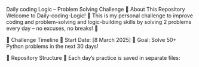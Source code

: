  Daily coding Logic – Problem Solving Challenge
📌 About This Repository
Welcome to Daily-coding-Logic! 🎯 This is my personal challenge to improve coding and problem-solving and logic-building skills by solving 2 problems every day – no excuses, no breaks! 💪

📅 Challenge Timeline
📆 Start Date: [8 March 2025]
🎯 Goal: Solve 50+ Python problems in the next 30 days!

📂 Repository Structure
📁 Each day’s practice is saved in separate files:
